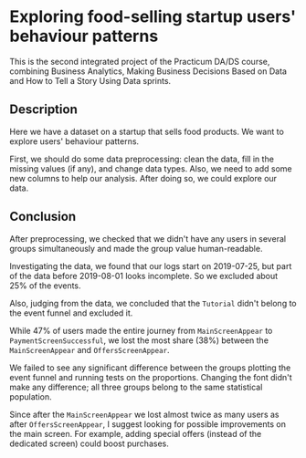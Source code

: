 # Exploring food-selling startup users' behaviour patterns
This is the second integrated project of the Practicum DA/DS course, combining Business Analytics, Making Business Decisions Based on Data and How to Tell a Story Using Data sprints.

## Description
Here we have a dataset on a startup that sells food products. We want to explore users' behaviour patterns. 

First, we should do some data preprocessing: clean the data, fill in the missing values (if any), and change data types. Also, we need to add some new columns to help our analysis. After doing so, we could explore our data.

## Conclusion
After preprocessing, we checked that we didn't have any users in several groups simultaneously and made the group value human-readable.

Investigating the data, we found that our logs start on 2019-07-25, but part of the data before 2019-08-01 looks incomplete. So we excluded about 25% of the events.

Also, judging from the data, we concluded that the `Tutorial` didn't belong to the event funnel and excluded it.

While 47% of users made the entire journey from `MainScreenAppear` to `PaymentScreenSuccessful`, we lost the most share (38%) between the `MainScreenAppear` and `OffersScreenAppear`.

We failed to see any significant difference between the groups plotting the event funnel and running tests on the proportions.
Changing the font didn't make any difference; all three groups belong to the same statistical population.

Since after the `MainScreenAppear` we lost almost twice as many users as after `OffersScreenAppear`, I suggest looking for possible improvements on the main screen. For example, adding special offers (instead of the dedicated screen) could boost purchases.